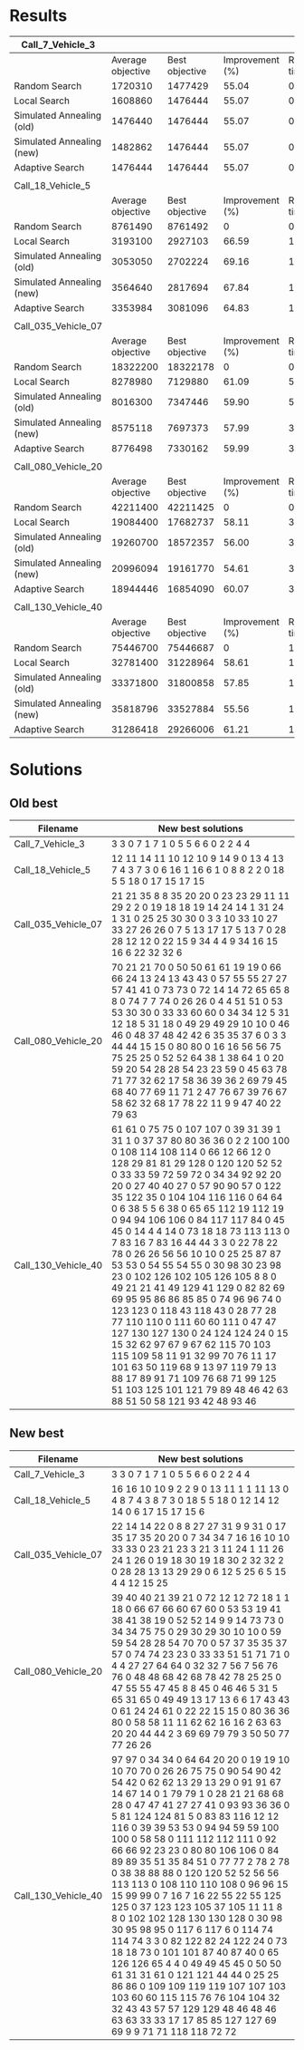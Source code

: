# Results
| Call_7_Vehicle_3          |                   |                |                 |              |
|---------------------------|-------------------|----------------|-----------------|--------------|
|                           | Average objective | Best objective | Improvement (%) | Running time |
| Random Search             | 1720310           | 1477429        | 55.04           | 0.1s       |
| Local Search              | 1608860           | 1476444        | 55.07           | 0.3s        |
| Simulated Annealing (old) | 1476440           | 1476444        | 55.07           | 0.3s      |
| Simulated Annealing (new) | 1482862           | 1476444        | 55.07           | 0.4s     |
| Adaptive Search           | 1476444           | 1476444        | 55.07           | 0.5s         |
|                           |                   |                |                 |              |
| Call_18_Vehicle_5         |                   |                |                 |              |
|                           | Average objective | Best objective | Improvement (%) | Running time |
| Random Search             | 8761490           | 8761492        | 0               | 0.2s      |
| Local Search              | 3193100           | 2927103        | 66.59           | 1.9s     |
| Simulated Annealing (old) | 3053050           | 2702224        | 69.16           | 1.6s     |
| Simulated Annealing (new) | 3564640           | 2817694        | 67.84           | 1.7s    |
| Adaptive Search           | 3353984           | 3081096        | 64.83           | 1.8s         |
|                           |                   |                |                 |              |
| Call_035_Vehicle_07       |                   |                |                 |              |
|                           | Average objective | Best objective | Improvement (%) | Running time |
| Random Search             | 18322200          | 18322178       | 0               | 0.2s      |
| Local Search              | 8278980           | 7129880        | 61.09           | 5.1s     |
| Simulated Annealing (old) | 8016300           | 7347446        | 59.90           | 5.1s     |
| Simulated Annealing (new) | 8575118           | 7697373        | 57.99           | 3.9s    |
| Adaptive Search           | 8776498           | 7330162        | 59.99           | 3.9s         |
|                           |                   |                |                 |              |
| Call_080_Vehicle_20       |                   |                |                 |              |
|                           | Average objective | Best objective | Improvement (%) | Running time |
| Random Search             | 42211400          | 42211425       | 0               | 0.6s        |
| Local Search              | 19084400          | 17682737       | 58.11           | 33.1s    |
| Simulated Annealing (old) | 19260700          | 18572357       | 56.00           | 33.6s    |
| Simulated Annealing (new) | 20996094          | 19161770       | 54.61           | 30.7s   |
| Adaptive Search           | 18944446          | 16854090       | 60.07           | 39.2s        |
|                           |                   |                |                 |              |
| Call_130_Vehicle_40       |                   |                |                 |              |
|                           | Average objective | Best objective | Improvement (%) | Running time |
| Random Search             | 75446700          | 75446687       | 0               | 1.1s     |
| Local Search              | 32781400          | 31228964       | 58.61           | 101.8s     |
| Simulated Annealing (old) | 33371800          | 31800858       | 57.85           | 103.1s     |
| Simulated Annealing (new) | 35818796          | 33527884       | 55.56           | 112.0s  |
| Adaptive Search           | 31286418          | 29266006       | 61.21           | 124.1s       |

# Solutions
## Old best
| Filename | New best solutions |
| -------- | ------------------ |
| Call_7_Vehicle_3 | 3 3 0 7 1 7 1 0 5 5 6 6 0 2 2 4 4 |
| Call_18_Vehicle_5 | 12 11 14 11 10 12 10 9 14 9 0 13 4 13 7 4 3 7 3 0 6 16 1 16 6 1 0 8 8 2 2 0 18 5 5 18 0 17 15 17 15 |
| Call_035_Vehicle_07 | 21 21 35 8 8 35 20 20 0 23 23 29 11 11 29 2 2 0 19 18 18 19 14 24 14 1 31 24 1 31 0 25 25 30 30 0 3 3 10 33 10 27 33 27 26 26 0 7 5 13 17 17 5 13 7 0 28 28 12 12 0 22 15 9 34 4 4 9 34 16 15 16 6 22 32 32 6 |
| Call_080_Vehicle_20 | 70 21 21 70 0 50 50 61 61 19 19 0 66 66 24 13 24 13 43 43 0 57 55 55 27 27 57 41 41 0 73 73 0 72 14 14 72 65 65 8 8 0 74 7 7 74 0 26 26 0 4 4 51 51 0 53 53 30 30 0 33 33 60 60 0 34 34 12 5 31 12 18 5 31 18 0 49 29 49 29 10 10 0 46 46 0 48 37 48 42 42 6 35 35 37 6 0 3 3 44 44 15 15 0 80 80 0 16 16 56 56 75 75 25 25 0 52 52 64 38 1 38 64 1 0 20 59 20 54 28 28 54 23 23 59 0 45 63 78 71 77 32 62 17 58 36 39 36 2 69 79 45 68 40 77 69 11 71 2 47 76 67 39 76 67 58 62 32 68 17 78 22 11 9 9 47 40 22 79 63 |
| Call_130_Vehicle_40 | 61 61 0 75 75 0 107 107 0 39 31 39 1 31 1 0 37 37 80 80 36 36 0 2 2 100 100 0 108 114 108 114 0 66 12 66 12 0 128 29 81 81 29 128 0 120 120 52 52 0 33 33 59 72 59 72 0 34 34 92 92 20 20 0 27 40 40 27 0 57 90 90 57 0 122 35 122 35 0 104 104 116 116 0 64 64 0 6 38 5 5 6 38 0 65 65 112 19 112 19 0 94 94 106 106 0 84 117 117 84 0 45 45 0 14 4 4 14 0 73 18 18 73 113 113 0 7 83 16 7 83 16 44 44 3 3 0 22 78 22 78 0 26 26 56 56 10 10 0 25 25 87 87 53 53 0 54 55 54 55 0 30 98 30 23 98 23 0 102 126 102 105 126 105 8 8 0 49 21 21 41 49 129 41 129 0 82 82 69 69 95 95 86 86 85 85 0 74 96 96 74 0 123 123 0 118 43 118 43 0 28 77 28 77 110 110 0 111 60 60 111 0 47 47 127 130 127 130 0 24 124 124 24 0 15 15 32 62 97 67 9 67 62 115 70 103 115 109 58 11 91 32 99 70 76 11 17 101 63 50 119 68 9 13 97 119 79 13 88 17 89 91 71 109 76 68 71 99 125 51 103 125 101 121 79 89 48 46 42 63 88 51 50 58 121 93 42 48 93 46 |

## New best
| Filename | New best solutions |
| -------- | ------------------ |
| Call_7_Vehicle_3 | 3 3 0 7 1 7 1 0 5 5 6 6 0 2 2 4 4 |
| Call_18_Vehicle_5 | 16 16 10 10 9 2 2 9 0 13 11 1 1 11 13 0 4 8 7 4 3 8 7 3 0 18 5 5 18 0 12 14 12 14 0 6 17 15 17 15 6 |
| Call_035_Vehicle_07 | 22 14 14 22 0 8 8 27 27 31 9 9 31 0 17 35 17 35 20 20 0 7 34 34 7 16 16 10 10 33 33 0 23 21 23 3 21 3 11 24 1 11 26 24 1 26 0 19 18 30 19 18 30 2 32 32 2 0 28 28 13 13 29 29 0 6 12 5 25 6 5 15 4 4 12 15 25 |
| Call_080_Vehicle_20 | 39 40 40 21 39 21 0 72 12 12 72 18 1 1 18 0 66 67 66 60 67 60 0 53 53 19 41 38 41 38 19 0 52 52 14 9 9 14 73 73 0 34 34 75 75 0 29 30 29 30 10 10 0 59 59 54 28 28 54 70 70 0 57 37 35 35 37 57 0 74 74 23 23 0 33 33 51 51 71 71 0 4 4 27 27 64 64 0 32 32 7 56 7 56 76 76 0 48 48 68 42 68 78 42 78 25 25 0 47 55 55 47 45 8 8 45 0 46 46 5 31 5 65 31 65 0 49 49 13 17 13 6 6 17 43 43 0 61 24 24 61 0 22 22 15 15 0 80 36 36 80 0 58 58 11 11 62 62 16 16 2 63 63 20 20 44 44 2 3 69 69 79 79 3 50 50 77 77 26 26 |
| Call_130_Vehicle_40 | 97 97 0 34 34 0 64 64 20 20 0 19 19 10 10 70 70 0 26 26 75 75 0 90 54 90 42 54 42 0 62 62 13 29 13 29 0 91 91 67 14 67 14 0 1 79 79 1 0 28 21 21 68 68 28 0 47 47 41 27 27 41 0 93 93 36 36 0 5 81 124 124 81 5 0 83 83 116 12 12 116 0 39 39 53 53 0 94 94 59 59 100 100 0 58 58 0 111 112 112 111 0 92 66 66 92 23 23 0 80 80 106 106 0 84 89 89 35 51 35 84 51 0 77 77 2 78 2 78 0 38 38 88 88 0 120 120 52 52 56 56 113 113 0 108 110 110 108 0 96 96 15 15 99 99 0 7 16 7 16 22 55 22 55 125 125 0 37 123 123 105 37 105 11 11 8 8 0 102 102 128 130 130 128 0 30 98 30 95 98 95 0 117 6 117 6 0 114 74 114 74 3 3 0 82 122 82 24 122 24 0 73 18 18 73 0 101 101 87 40 87 40 0 65 126 126 65 4 4 0 49 49 45 45 0 50 50 61 31 31 61 0 121 121 44 44 0 25 25 86 86 0 109 109 119 119 107 107 103 103 60 60 115 115 76 76 104 104 32 32 43 43 57 57 129 129 48 46 48 46 63 63 33 33 17 17 85 85 127 127 69 69 9 9 71 71 118 118 72 72 |
